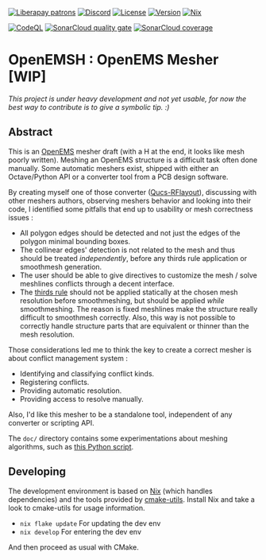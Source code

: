 [![Liberapay patrons](https://img.shields.io/liberapay/patrons/thomaslepoix.svg?logo=liberapay)](https://liberapay.com/thomaslepoix/donate)
[![Discord](https://img.shields.io/discord/616889479298547722?logo=discord)](https://discord.gg/P82fEmE)
[![License](https://img.shields.io/github/license/Open-RFlab/openemsh)](LICENSE)
[![Version](https://img.shields.io/github/v/release/Open-RFlab/openemsh)](https://github.com/Open-RFlab/openemsh/releases/latest)
[![Nix](https://img.shields.io/static/v1?logo=nixos&logoColor=white&label=&message=Built%20with%20Nix&color=41439a)](https://builtwithnix.org/)

[![CodeQL](https://img.shields.io/github/actions/workflow/status/Open-RFlab/openemsh/test_codeql.yml?label=CodeQL&logo=github)](https://github.com/Open-RFlab/openemsh/security/code-scanning?query=is%3Aopen+branch%3Amain+tool%3ACodeQL)
[![SonarCloud quality gate](https://sonarcloud.io/api/project_badges/measure?project=Open-RFlab_openemsh&metric=alert_status)](https://sonarcloud.io/dashboard?id=Open-RFlab_openemsh)
[![SonarCloud coverage](https://sonarcloud.io/api/project_badges/measure?project=Open-RFlab_openemsh&metric=coverage)](https://sonarcloud.io/dashboard?id=Open-RFlab_openemsh)

# OpenEMSH : OpenEMS Mesher [WIP]

_This project is under heavy development and not yet usable, for now the best way to contribute is to give a symbolic tip. :)_

## Abstract

This is an [OpenEMS](https://openems.de) mesher draft (with a H at the end, it looks like mesh poorly written). Meshing an OpenEMS structure is a difficult task often done manually. Some automatic meshers exist, shipped with either an Octave/Python API or a converter tool from a PCB design software.

By creating myself one of those converter ([Qucs-RFlayout](https://github.com/thomaslepoix/Qucs-RFlayout)), discussing with other meshers authors, observing meshers behavior and looking into their code, I identified some pitfalls that end up to usability or mesh correctness issues :

- All polygon edges should be detected and not just the edges of the polygon minimal bounding boxes.
- The collinear edges' detection is not related to the mesh and thus should be treated _independently_, before any thirds rule application or smoothmesh generation.
- The user should be able to give directives to customize the mesh / solve meshlines conflicts through a decent interface.
- The [thirds rule](https://wiki.openems.de/index.php/FDTD_Mesh.html) should not be applied statically at the chosen mesh resolution before smoothmeshing, but should be applied _while_ smoothmeshing. The reason is fixed meshlines make the structure really difficult to smoothmesh correctly. Also, this way is not possible to correctly handle structure parts that are equivalent or thinner than the mesh resolution.

Those considerations led me to think the key to create a correct mesher is about conflict management system :
- Identifying and classifying conflict kinds.
- Registering conflicts.
- Providing automatic resolution.
- Providing access to resolve manually.

Also, I'd like this mesher to be a standalone tool, independent of any converter or scripting API.

The `doc/` directory contains some experimentations about meshing algorithms, such as [this Python script](doc/abstract/conflict_too_close_meshline_policies/autosolve.py).

<!--
## Build & usage
### Dependencies
-->

## Developing

The development environment is based on [Nix](https://nixos.org/) (which handles dependencies) and the tools provided by [cmake-utils](https://github.com/conformism/cmake-utils). Install Nix and take a look to cmake-utils for usage information.

- `nix flake update` For updating the dev env
- `nix develop` For entering the dev env

And then proceed as usual with CMake.

